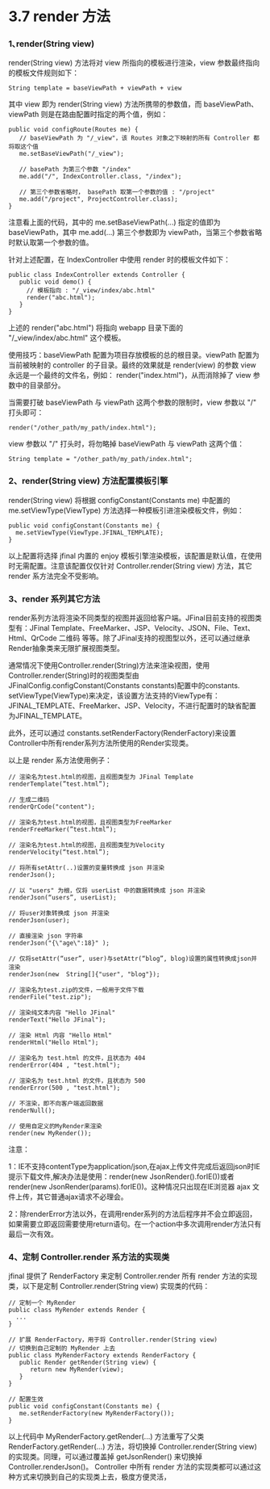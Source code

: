 # 3.7 render 方法
### 1､render(String view)
render(String view) 方法将对 view 所指向的模板进行渲染，view 参数最终指向的模板文件规则如下：
```
String template = baseViewPath + viewPath + view
```
其中 view 即为 render(String view) 方法所携带的参数值，而 baseViewPath、viewPath 则是在路由配置时指定的两个值，例如：
```
public void configRoute(Routes me) {
   // baseViewPath 为 "/_view"，该 Routes 对象之下映射的所有 Controller 都将取这个值
   me.setBaseViewPath("/_view");
   
   // basePath 为第三个参数 "/index"
   me.add("/", IndexController.class, "/index");
   
   // 第三个参数省略时， basePath 取第一个参数的值 : "/project"
   me.add("/project", ProjectController.class);
}
```
注意看上面的代码，其中的 me.setBaseViewPath(...) 指定的值即为 baseViewPath，其中 me.add(...) 第三个参数即为 viewPath，当第三个参数省略时默认取第一个参数的值。

针对上述配置，在 IndexController 中使用 render 时的模板文件如下：
```
public class IndexController extends Controller {
   public void demo() {
     // 模板指向 : "/_view/index/abc.html"
     render("abc.html");
   }
}
```
上述的 render("abc.html") 将指向 webapp 目录下面的 "/_view/index/abc.html" 这个模板。

使用技巧：baseViewPath 配置为项目存放模板的总的根目录。viewPath 配置为当前被映射的 controller 的子目录。最终的效果就是 render(view) 的参数 view 永远是一个最终的文件名，例如： render("index.html")，从而消除掉了 view 参数中的目录部分。

当需要打破 baseViewPath 与 viewPath 这两个参数的限制时，view 参数以 "/" 打头即可：
```
render("/other_path/my_path/index.html");
```
view 参数以 "/" 打头时，将勿略掉 baseViewPath 与 viewPath 这两个值：
```
String template = "/other_path/my_path/index.html";
```

### 2、render(String view) 方法配置模板引擎
render(String view) 将根据 configConstant(Constants me) 中配置的 me.setViewType(ViewType) 方法选择一种模板引进渲染模板文件，例如：
```
public void configConstant(Constants me) {
  me.setViewType(ViewType.JFINAL_TEMPLATE);
}
```
以上配置将选择 jfinal 内置的 enjoy 模板引擎渲染模板，该配置是默认值，在使用时无需配置。注意该配置仅仅针对 Controller.render(String view) 方法，其它 render 系方法完全不受影响。

### 3、render 系列其它方法
render系列方法将渲染不同类型的视图并返回给客户端。JFinal目前支持的视图类型有：JFinal Template、FreeMarker、JSP、Velocity、JSON、File、Text、Html、QrCode 二维码 等等。除了JFinal支持的视图型以外，还可以通过继承Render抽象类来无限扩展视图类型。

通常情况下使用Controller.render(String)方法来渲染视图，使用Controller.render(String)时的视图类型由JFinalConfig.configConstant(Constants constants)配置中的constants. setViewType(ViewType)来决定，该设置方法支持的ViewType有：JFINAL_TEMPLATE、FreeMarker、JSP、Velocity，不进行配置时的缺省配置为JFINAL_TEMPLATE。

此外，还可以通过 constants.setRenderFactory(RenderFactory)来设置Controller中所有render系列方法所使用的Render实现类。

以上是 render 系方法使用例子：
```
// 渲染名为test.html的视图，且视图类型为 JFinal Template
renderTemplate(”test.html”);
 
// 生成二维码
renderQrCode("content");
 
// 渲染名为test.html的视图，且视图类型为FreeMarker
renderFreeMarker(”test.html”);
 
// 渲染名为test.html的视图，且视图类型为Velocity
renderVelocity(“test.html”);
 
// 将所有setAttr(..)设置的变量转换成 json 并渲染
renderJson();
 
// 以 "users" 为根，仅将 userList 中的数据转换成 json 并渲染
renderJson(“users”, userList);
 
// 将user对象转换成 json 并渲染
renderJson(user);
 
// 直接渲染 json 字符串
renderJson("{\"age\":18}" );
 
// 仅将setAttr(“user”, user)与setAttr(“blog”, blog)设置的属性转换成json并渲染
renderJson(new  String[]{"user", "blog"});
 
// 渲染名为test.zip的文件，一般用于文件下载
renderFile("test.zip");
 
// 渲染纯文本内容 "Hello JFinal"
renderText("Hello JFinal");
 
// 渲染 Html 内容 "Hello Html"
renderHtml("Hello Html");
 
// 渲染名为 test.html 的文件，且状态为 404
renderError(404 , "test.html");
 
// 渲染名为 test.html 的文件，且状态为 500
renderError(500 , "test.html");
 
// 不渲染，即不向客户端返回数据
renderNull();
 
// 使用自定义的MyRender来渲染
render(new MyRender());
```

注意：

1：IE不支持contentType为application/json,在ajax上传文件完成后返回json时IE提示下载文件,解决办法是使用：render(new JsonRender().forIE())或者render(new JsonRender(params).forIE())。这种情况只出现在IE浏览器 ajax 文件上传，其它普通ajax请求不必理会。

2：除renderError方法以外，在调用render系列的方法后程序并不会立即返回，如果需要立即返回需要使用return语句。在一个action中多次调用render方法只有最后一次有效。



### 4、定制 Controller.render 系方法的实现类
jfinal 提供了 RenderFactory 来定制 Controller.render 所有 render 方法的实现类，以下是定制 Controller.render(String view) 实现类的代码：
```
// 定制一个 MyRender
public class MyRender extends Render {
  ...
}
 
// 扩展 RenderFactory，用于将 Controller.render(String view)
// 切换到自己定制的 MyRender 上去
public class MyRenderFactory extends RenderFactory {
   public Render getRender(String view) {
      return new MyRender(view);
   }
}
 
// 配置生效
public void configConstant(Constants me) {
   me.setRenderFactory(new MyRenderFactory());
}
```
以上代码中 MyRenderFactory.getRender(...) 方法重写了父类 RenderFactory.getRender(...) 方法，将切换掉 Controller.render(String view) 的实现类。同理，可以通过覆盖掉 getJsonRender() 来切换掉 Controller.renderJson()。 Controller 中所有 render 方法的实现类都可以通过这种方式来切换到自己的实现类上去，极度方便灵活，